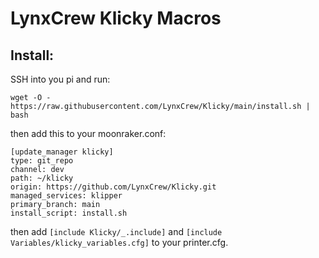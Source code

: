 # LynxCrew Klicky Macros

## Install:
SSH into you pi and run:
```
wget -O - https://raw.githubusercontent.com/LynxCrew/Klicky/main/install.sh | bash
```

then add this to your moonraker.conf:
```
[update_manager klicky]
type: git_repo
channel: dev
path: ~/klicky
origin: https://github.com/LynxCrew/Klicky.git
managed_services: klipper
primary_branch: main
install_script: install.sh
```

then add `[include Klicky/_.include]` and `[include Variables/klicky_variables.cfg]` to your printer.cfg.
